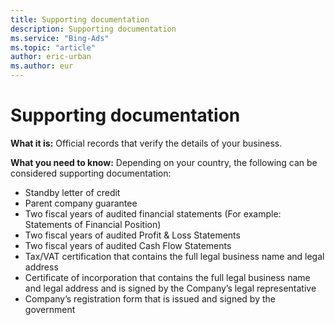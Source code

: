 ```yaml
---
title: Supporting documentation
description: Supporting documentation
ms.service: "Bing-Ads"
ms.topic: "article"
author: eric-urban
ms.author: eur
---
```


# Supporting documentation

**What it is:**  Official records that verify the details of your business.

**What you need to know:**  Depending on your country, the following can be considered supporting documentation:
- Standby letter of credit
- Parent company guarantee
- Two fiscal years of audited financial statements (For example: Statements of Financial Position)
- Two fiscal years of audited Profit &amp; Loss Statements
- Two fiscal years of audited Cash Flow Statements
- Tax/VAT certification that contains the full legal business name and legal address
- Certificate of incorporation that contains the full legal business name and legal address and is signed by the Company’s legal representative
- Company’s registration form that is issued and signed by the government


